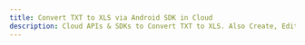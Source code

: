 ---title: Convert TXT to XLS via Android SDK in Clouddescription: Cloud APIs & SDKs to Convert TXT to XLS. Also Create, Edit & Render Microsoft Word & OpenOffice documents in the Cloud.---